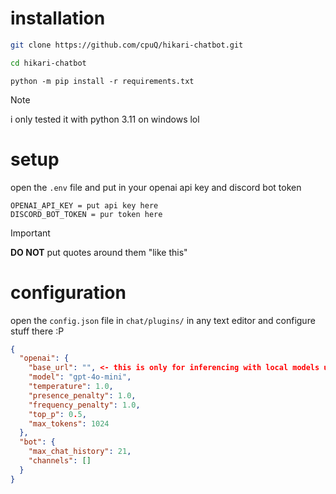 # installation
```bash
git clone https://github.com/cpuQ/hikari-chatbot.git
```
```bash
cd hikari-chatbot
```
```Pip Requirements
python -m pip install -r requirements.txt
```
> [!note]
> i only tested it with python 3.11 on windows lol

# setup
open the `.env` file and put in your openai api key and discord bot token
```
OPENAI_API_KEY = put api key here
DISCORD_BOT_TOKEN = pur token here 
```
> [!important]
> **DO NOT** put quotes around them "like this"

# configuration
open the `config.json` file in `chat/plugins/` in any text editor and configure stuff there :P
```json
{
  "openai": {
    "base_url": "", <- this is only for inferencing with local models using something like LMStudio
    "model": "gpt-4o-mini",
    "temperature": 1.0,
    "presence_penalty": 1.0,
    "frequency_penalty": 1.0,
    "top_p": 0.5,
    "max_tokens": 1024
  },
  "bot": {
    "max_chat_history": 21,
    "channels": []
  }
}
```
